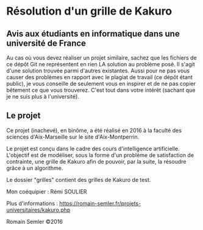 # Résolution d'un grille de Kakuro
## Avis aux étudiants en informatique dans une université de France
Au cas où vous devez réaliser un projet similaire, sachez que les fichiers de ce dépôt Git ne représentent en rien LA solution au problème posé. Il s'agit d'une solution trouvée parmi d'autres existantes. Aussi pour ne pas vous causer des problèmes en rapport avec le plagiat de travail (ce dépôt étant public), je vous conseille de seulement vous en inspirer et de ne pas copier bêtement ce que vous trouverez. C'est tout dans votre intérêt (sachant que je ne suis plus à l'université).   
   
## Le projet

Ce projet (inachevé), en binôme, a été réalisé en 2016 à la faculté des sciences d'Aix-Marseille sur le site d'Aix-Montperrin.

Le projet est conçu dans le cadre des cours d'intelligence artificielle. L'objectif est de modéliser, sous la forme d'un problème de satisfaction de contrainte, une grille de Kakuro afin de pouvoir, par la suite, la résoudre grâce à un algorithme.   

Le dossier "grilles" contient des grilles de Kakuro de test.

Mon coéquipier : Rémi SOULIER

Plus d'informations : https://romain-semler.fr/projets-universitaires/kakuro.php

Romain Semler ©2016
